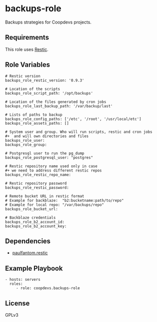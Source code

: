 backups-role
=========

Backups strategies for Coopdevs projects.

Requirements
------------

This role uses [Restic](https://restic.net).

Role Variables
--------------
```
# Restic version
backups_role_restic_version: '0.9.3'

# Location of the scripts
backups_role_script_path: '/opt/backups'

# Location of the files generated by cron jobs
backups_role_last_backup_path: '/var/backup/last'

# Lists of paths to backup
backups_role_config_paths: ['/etc', '/root', '/usr/local/etc']
backups_role_assets_paths: []

# System user and group. Who will run scripts, restic and cron jobs
#+  and will own directories and files
backups_role_user:
backups_role_group:

# Postgresql user to run the pg_dump
backups_role_postgresql_user: "postgres"

# Restic repository name used only in case
#+ we need to address different restic repos
backups_role_restic_repo_name:

# Restic repository password
backups_role_restic_password:

# Remote bucket URL in restic format
# Example for backblaze:  "b2:bucketname:path/to/repo"
# Example for local repo: "/var/backups/repo"
backups_role_bucket_url:

# Backblaze credentials
backups_role_b2_account_id:
backups_role_b2_account_key:
```


Dependencies
------------

* [paulfantom.restic](https://galaxy.ansible.com/paulfantom/restic)

Example Playbook
----------------

    - hosts: servers
      roles:
         - role: coopdevs.backups-role

License
-------

GPLv3
